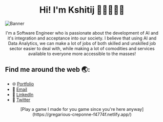<h1 align='center'> Hi! I'm Kshitij 👋🏽👨🏽‍💻 </h1>

![Banner](https://github.com/user-attachments/assets/4f55828c-272f-4be1-a3fd-f61c9079f5a5)

<p align='center'>
I'm a Software Engineer who is passionate about the development of AI and it's integration and acceptance into our society. I believe that using AI and Data Analytics, we can make a lot of jobs of both skilled and unskilled job sector easier to deal with, while making a lot of comodities and services available to everyone more accessible to the masses!
</p>

## Find me around the web 🌏:

- 🌐 [Portfolio](https://notkshitijsingh.github.io/)
- 📧 [Email](mailto:chaharkshitij@gmail.com)
- 🔗 [LinkedIn](https://www.linkedin.com/in/kshitijsingh-lnkdin/)
- 🐤 [Twitter](https://twitter.com/kshitijsinghtwt)

<p align='center'>
[Play a game I made for you game since you're here anyway](https://gregarious-creponne-f4774f.netlify.app/)
</p>
